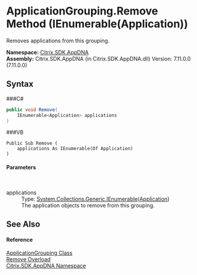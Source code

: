 # ApplicationGrouping.Remove Method (IEnumerable(Application))
 

Removes applications from this grouping.

**Namespace:**&nbsp;<a href="N_Citrix_SDK_AppDNA">Citrix.SDK.AppDNA</a><br />**Assembly:**&nbsp;Citrix.SDK.AppDNA (in Citrix.SDK.AppDNA.dll) Version: 7.11.0.0 (7.11.0.0)

## Syntax

###C#
```csharp
public void Remove(
	IEnumerable<Application> applications
)
```

###VB
```vbnet
Public Sub Remove ( 
	applications As IEnumerable(Of Application)
)
```


#### Parameters
&nbsp;<dl><dt>applications</dt><dd>Type: <a href="http://msdn2.microsoft.com/en-us/library/9eekhta0" target="_blank">System.Collections.Generic.IEnumerable</a>(<a href="T_Citrix_SDK_AppDNA_Application">Application</a>)<br />The application objects to remove from this grouping.</dd></dl>

## See Also


#### Reference
<a href="T_Citrix_SDK_AppDNA_ApplicationGrouping">ApplicationGrouping Class</a><br /><a href="Overload_Citrix_SDK_AppDNA_ApplicationGrouping_Remove">Remove Overload</a><br /><a href="N_Citrix_SDK_AppDNA">Citrix.SDK.AppDNA Namespace</a><br />